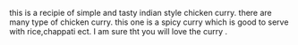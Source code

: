 this is a recipie of simple and tasty indian style chicken curry.
there are many type of chicken curry.
this one is a spicy curry which is good to  serve with rice,chappati ect.
I am sure tht you will love the curry .